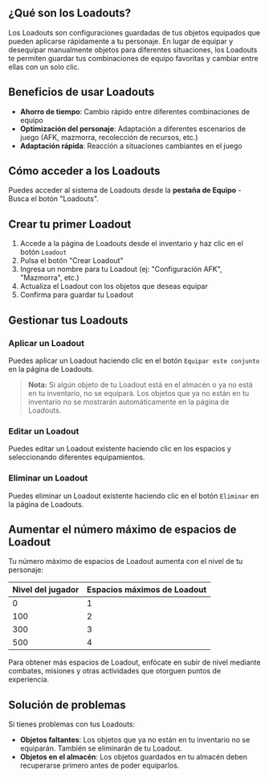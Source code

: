 ## ¿Qué son los Loadouts?

Los Loadouts son configuraciones guardadas de tus objetos equipados que pueden aplicarse rápidamente a tu personaje. En lugar de equipar y desequipar manualmente objetos para diferentes situaciones, los Loadouts te permiten guardar tus combinaciones de equipo favoritas y cambiar entre ellas con un solo clic.

## Beneficios de usar Loadouts

-   **Ahorro de tiempo**: Cambio rápido entre diferentes combinaciones de equipo
-   **Optimización del personaje**: Adaptación a diferentes escenarios de juego (AFK, mazmorra, recolección de recursos, etc.)
-   **Adaptación rápida**: Reacción a situaciones cambiantes en el juego

## Cómo acceder a los Loadouts

Puedes acceder al sistema de Loadouts desde la **pestaña de Equipo** - Busca el botón "Loadouts".

## Crear tu primer Loadout

1. Accede a la página de Loadouts desde el inventario y haz clic en el botón `Loadout`
2. Pulsa el botón "Crear Loadout"
3. Ingresa un nombre para tu Loadout (ej: "Configuración AFK", "Mazmorra", etc.)
4. Actualiza el Loadout con los objetos que deseas equipar
5. Confirma para guardar tu Loadout

## Gestionar tus Loadouts

### Aplicar un Loadout

Puedes aplicar un Loadout haciendo clic en el botón `Equipar este conjunto` en la página de Loadouts.

> **Nota:** Si algún objeto de tu Loadout está en el almacén o ya no está en tu inventario, no se equipará. Los objetos que ya no están en tu inventario no se mostrarán automáticamente en la página de Loadouts.

### Editar un Loadout

Puedes editar un Loadout existente haciendo clic en los espacios y seleccionando diferentes equipamientos.

### Eliminar un Loadout

Puedes eliminar un Loadout existente haciendo clic en el botón `Eliminar` en la página de Loadouts.

## Aumentar el número máximo de espacios de Loadout

Tu número máximo de espacios de Loadout aumenta con el nivel de tu personaje:

| Nivel del jugador | Espacios máximos de Loadout |
| ----------------- | --------------------------- |
| 0                 | 1                           |
| 100               | 2                           |
| 300               | 3                           |
| 500               | 4                           |

Para obtener más espacios de Loadout, enfócate en subir de nivel mediante combates, misiones y otras actividades que otorguen puntos de experiencia.

## Solución de problemas

Si tienes problemas con tus Loadouts:

-   **Objetos faltantes**: Los objetos que ya no están en tu inventario no se equiparán. También se eliminarán de tu Loadout.
-   **Objetos en el almacén**: Los objetos guardados en tu almacén deben recuperarse primero antes de poder equiparlos.
